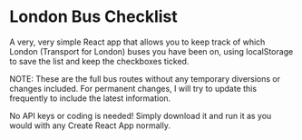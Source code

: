 # London Bus Checklist
A very, very simple React app that allows you to keep track of which London (Transport for London) buses you have been on, using localStorage to save the list and keep the checkboxes ticked.

NOTE: These are the full bus routes without any temporary diversions or changes included. For permanent changes, I will try to update this frequently to include the latest information.

No API keys or coding is needed! Simply download it and run it as you would with any Create React App normally.
